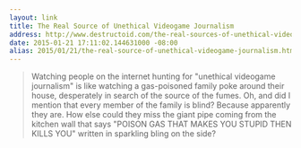 ```yaml
---
layout: link
title: The Real Source of Unethical Videogame Journalism
address: http://www.destructoid.com/the-real-sources-of-unethical-videogame-journalism-286380.phtml
date: 2015-01-21 17:11:02.144631000 -08:00
alias: 2015/01/21/the-real-source-of-unethical-videogame-journalism.html
---
```


> Watching people on the internet hunting for "unethical videogame journalism" is like watching a gas-poisoned family poke around their house, desperately in search of the source of the fumes. Oh, and did I mention that every member of the family is blind? Because apparently they are. How else could they miss the giant pipe coming from the kitchen wall that says "POISON GAS THAT MAKES YOU STUPID THEN KILLS YOU" written in sparkling bling on the side?
